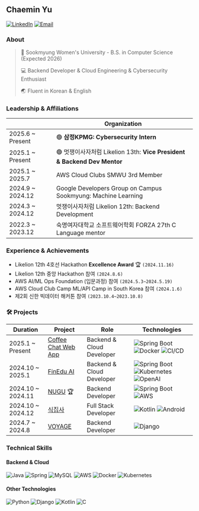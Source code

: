 ## Chaemin Yu
[![LinkedIn](https://img.shields.io/badge/LinkedIn-0077B5?style=for-the-badge&logo=linkedin&logoColor=white)](https://www.linkedin.com/in/chaeminyu/)
[![Email](https://img.shields.io/badge/Email-D14836?style=for-the-badge&logo=gmail&logoColor=white)](mailto:chaeminyu@sookmyung.ac.kr)

### About
> 🏫 Sookmyung Women's University - B.S. in Computer Science (Expected 2026)
> 
> 💻 Backend Developer & Cloud Engineering & Cybersecurity Enthusiast
> 
> 🌏 Fluent in Korean & English

### Leadership & Affiliations
|                     |                           Organization                        |
| ------------------- | ------------------------------------------------------------- |
|2025.6 ~ Present    | 🟢 **삼정KPMG: Cybersecurity Intern** |
|2025.1 ~ Present    | 🟢 멋쟁이사자처럼 Likelion 13th: **Vice President & Backend Dev Mentor** |
|2025.1 ~ 2025.7     | AWS Cloud Clubs SMWU 3rd Member |
|2024.9 ~ 2024.12     | Google Developers Group on Campus Sookmyung: Machine Learning |
|2024.3 ~ 2024.12     | 멋쟁이사자처럼 Likelion 12th: Backend Development |
|2022.3 ~ 2023.12     | 숙명여자대학교 소프트웨어학회 FORZA 27th C Language mentor |

### Experience & Achievements
- Likelion 12th 4호선 Hackathon **Excellence Award** 🏆 ```(2024.11.16)```
- Likelion 12th 중앙 Hackathon 참여 ```(2024.8.6)```
- AWS AI/ML Ops Foundation (입문과정) 참여 ```(2024.5.3~2024.5.19)```
- AWS Cloud Club Camp ML/API Camp in South Korea 참여 ```(2024.1.6)```
- 제2회 신한 빅데이터 해커톤 참여 ```(2023.10.4~2023.10.8)```

### 🛠️ Projects

|   Duration    | Project    |  Role | Technologies |
| ------------- | ------------- | ---- | ---- |
| 2025.1 ~ Present | [Coffee Chat Web App](https://github.com/sooktin/backend_repository) | Backend & Cloud Developer | ![Spring Boot](https://img.shields.io/badge/springboot-6DB33F?style=for-the-badge&logo=springboot&logoColor=white) ![Docker](https://img.shields.io/badge/docker-%230db7ed.svg?style=for-the-badge&logo=docker&logoColor=white) ![CI/CD](https://img.shields.io/badge/GitHub_Actions-2088FF?style=for-the-badge&logo=github-actions&logoColor=white) |
| 2024.10 ~ 2025.1| [FinEdu AI](https://github.com/chaeminyu/FinEdu-Backend.git) | Backend & Cloud Developer | ![Spring Boot](https://img.shields.io/badge/springboot-6DB33F?style=for-the-badge&logo=springboot&logoColor=white) ![Kubernetes](https://img.shields.io/badge/kubernetes-%23326ce5.svg?style=for-the-badge&logo=kubernetes&logoColor=white) ![OpenAI](https://img.shields.io/badge/OpenAI-412991?style=for-the-badge&logo=openai&logoColor=white) |
| 2024.10 ~ 2024.11 | [NUGU](https://github.com/Line4Thon-Nugu/Nugu-Backend) 🏆 | Backend Developer | ![Spring Boot](https://img.shields.io/badge/springboot-6DB33F?style=for-the-badge&logo=springboot&logoColor=white) ![AWS](https://img.shields.io/badge/AWS-FF9900?style=for-the-badge&logo=amazonaws&logoColor=white) |
| 2024.10 ~ 2024.12| [식집사](https://github.com/chaeminyu/android-shick-jip) | Full Stack Developer | ![Kotlin](https://img.shields.io/badge/kotlin-%237F52FF.svg?style=for-the-badge&logo=kotlin&logoColor=white) ![Android](https://img.shields.io/badge/Android-3DDC84?style=for-the-badge&logo=android&logoColor=white) |
| 2024.7 ~ 2024.8  | [VOYAGE](https://github.com/Likelion-at-SMWU-12th/CheongpaGamja-Server)  | Backend Developer | ![Django](https://img.shields.io/badge/django-%23092E20.svg?style=for-the-badge&logo=django&logoColor=white) |

### Technical Skills

#### Backend & Cloud
![Java](https://img.shields.io/badge/java-%23ED8B00.svg?style=for-the-badge&logo=openjdk&logoColor=white)
![Spring](https://img.shields.io/badge/spring-%236DB33F.svg?style=for-the-badge&logo=spring&logoColor=white)
![MySQL](https://img.shields.io/badge/mysql-4479A1.svg?style=for-the-badge&logo=mysql&logoColor=white)
![AWS](https://img.shields.io/badge/amazonaws-232F3E?style=for-the-badge&logo=amazonaws&logoColor=white)
![Docker](https://img.shields.io/badge/docker-%230db7ed.svg?style=for-the-badge&logo=docker&logoColor=white)
![Kubernetes](https://img.shields.io/badge/kubernetes-%23326ce5.svg?style=for-the-badge&logo=kubernetes&logoColor=white)

#### Other Technologies
![Python](https://img.shields.io/badge/python-3670A0?style=for-the-badge&logo=python&logoColor=ffdd54)
![Django](https://img.shields.io/badge/django-%23092E20.svg?style=for-the-badge&logo=django&logoColor=white)
![Kotlin](https://img.shields.io/badge/kotlin-%237F52FF.svg?style=for-the-badge&logo=kotlin&logoColor=white)
![C](https://img.shields.io/badge/c-%2300599C.svg?style=plastic&logo=c&logoColor=white)

<!--
**chaeminyu/chaeminyu** is a ✨ _special_ ✨ repository because its `README.md` (this file) appears on your GitHub profile.

나중에 포폴 수정하고 이거 다시 올려놓기:

[![Portfolio](https://img.shields.io/badge/Portfolio-000000?style=for-the-badge&logo=About.me&logoColor=white)](https://chaeminyu.github.io/)
-->
